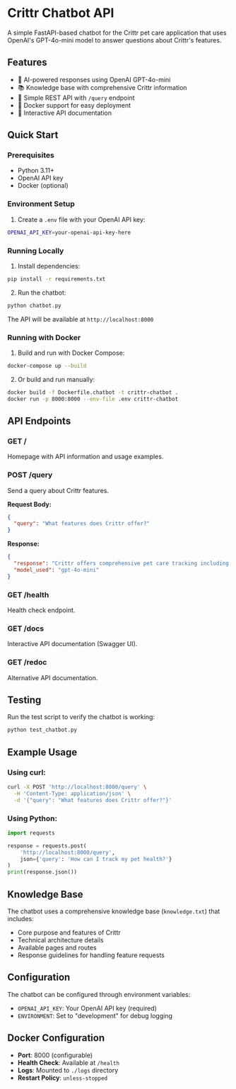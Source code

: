 # Crittr Chatbot API

A simple FastAPI-based chatbot for the Crittr pet care application that uses OpenAI's GPT-4o-mini model to answer questions about Crittr's features.

## Features

- 🤖 AI-powered responses using OpenAI GPT-4o-mini
- 📚 Knowledge base with comprehensive Crittr information
- 🚀 Simple REST API with `/query` endpoint
- 🐳 Docker support for easy deployment
- 📖 Interactive API documentation

## Quick Start

### Prerequisites

- Python 3.11+
- OpenAI API key
- Docker (optional)

### Environment Setup

1. Create a `.env` file with your OpenAI API key:
```bash
OPENAI_API_KEY=your-openai-api-key-here
```

### Running Locally

1. Install dependencies:
```bash
pip install -r requirements.txt
```

2. Run the chatbot:
```bash
python chatbot.py
```

The API will be available at `http://localhost:8000`

### Running with Docker

1. Build and run with Docker Compose:
```bash
docker-compose up --build
```

2. Or build and run manually:
```bash
docker build -f Dockerfile.chatbot -t crittr-chatbot .
docker run -p 8000:8000 --env-file .env crittr-chatbot
```

## API Endpoints

### GET /
Homepage with API information and usage examples.

### POST /query
Send a query about Crittr features.

**Request Body:**
```json
{
  "query": "What features does Crittr offer?"
}
```

**Response:**
```json
{
  "response": "Crittr offers comprehensive pet care tracking including...",
  "model_used": "gpt-4o-mini"
}
```

### GET /health
Health check endpoint.

### GET /docs
Interactive API documentation (Swagger UI).

### GET /redoc
Alternative API documentation.

## Testing

Run the test script to verify the chatbot is working:

```bash
python test_chatbot.py
```

## Example Usage

### Using curl:
```bash
curl -X POST 'http://localhost:8000/query' \
  -H 'Content-Type: application/json' \
  -d '{"query": "What features does Crittr offer?"}'
```

### Using Python:
```python
import requests

response = requests.post(
    'http://localhost:8000/query',
    json={'query': 'How can I track my pet health?'}
)
print(response.json())
```

## Knowledge Base

The chatbot uses a comprehensive knowledge base (`knowledge.txt`) that includes:
- Core purpose and features of Crittr
- Technical architecture details
- Available pages and routes
- Response guidelines for handling feature requests

## Configuration

The chatbot can be configured through environment variables:
- `OPENAI_API_KEY`: Your OpenAI API key (required)
- `ENVIRONMENT`: Set to "development" for debug logging

## Docker Configuration

- **Port**: 8000 (configurable)
- **Health Check**: Available at `/health`
- **Logs**: Mounted to `./logs` directory
- **Restart Policy**: `unless-stopped`
